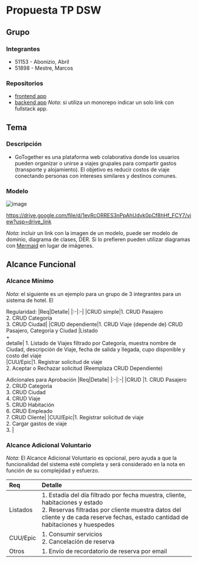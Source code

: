 # Propuesta TP DSW

## Grupo
### Integrantes
* 51153 - Abonizio, Abril
* 51898 - Mestre, Marcos

### Repositorios
* [frontend app](http://hyperlinkToGihubOrGitlab)
* [backend app](http://hyperlinkToGihubOrGitlab)
*Nota*: si utiliza un monorepo indicar un solo link con fullstack app.

## Tema
### Descripción
* GoTogether es una plataforma web colaborativa donde los usuarios pueden organizar o unirse a viajes grupales para compartir gastos (transporte y alojamiento). El objetivo es reducir costos de viaje conectando personas con intereses similares y destinos comunes.

### Modelo
![image](https://github.com/user-attachments/assets/6283a64f-09f8-457f-a1eb-453ae81db704)


https://drive.google.com/file/d/1evRcORRES3nPpAhUdvk0pCf8hHf_FCY7/view?usp=drive_link

*Nota*: incluir un link con la imagen de un modelo, puede ser modelo de dominio, diagrama de clases, DER. Si lo prefieren pueden utilizar diagramas con [Mermaid](https://mermaid.js.org) en lugar de imágenes.

## Alcance Funcional 

### Alcance Mínimo

*Nota*: el siguiente es un ejemplo para un grupo de 3 integrantes para un sistema de hotel. El 

Regularidad:
|Req|Detalle|
|:-|:-|
|CRUD simple|1. CRUD Pasajero<br>2. CRUD Categoría<br>3. CRUD Ciudad|
|CRUD dependiente|1. CRUD Viaje {depende de} CRUD Pasajero, Categoría y Ciudad
|Listado<br>+<br>detalle| 1. Listado de Viajes filtrado por Categoría, muestra nombre de Ciudad, descripción de Viaje, fecha de salida y llegada, cupo disponible y costo del viaje<br>
|CUU/Epic|1. Registrar solicitud de viaje <br> 2. Aceptar o Rechazar solicitud (Reemplaza CRUD Dependiente)

Adicionales para Aprobación
|Req|Detalle|
|:-|:-|
|CRUD |1. CRUD Pasajero<br>2. CRUD Categorìa<br>3. CRUD Ciudad<br>4. CRUD Viaje<br>5. CRUD Habitación<br>6. CRUD Empleado<br>7. CRUD Cliente|
|CUU/Epic|1. Registrar solicitud de viaje<br>2. Cargar gastos de viaje <br>3. |


### Alcance Adicional Voluntario

*Nota*: El Alcance Adicional Voluntario es opcional, pero ayuda a que la funcionalidad del sistema esté completa y será considerado en la nota en función de su complejidad y esfuerzo.

|Req|Detalle|
|:-|:-|
|Listados |1. Estadía del día filtrado por fecha muestra, cliente, habitaciones y estado <br>2. Reservas filtradas por cliente muestra datos del cliente y de cada reserve fechas, estado cantidad de habitaciones y huespedes|
|CUU/Epic|1. Consumir servicios<br>2. Cancelación de reserva|
|Otros|1. Envío de recordatorio de reserva por email|

